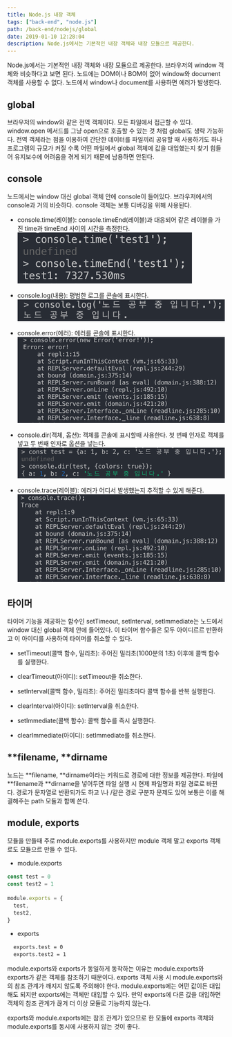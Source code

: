 ```yaml
---
title: Node.js 내장 객체
tags: ["back-end", "node.js"]
path: /back-end/nodejs/global
date: 2019-01-10 12:28:04
description: Node.js에서는 기본적인 내장 객체와 내장 모듈으르 제공한다.
---
```


Node.js에서는 기본적인 내장 객체와 내장 모듈으르 제공한다. 브라우저의 window 객체와 비슷하다고 보면 된다.
노드에는 DOM이나 BOM이 없어 window와 document 객체를 사용할 수 없다. 노드에서 window나 document를 사용하면 에러가 발생한다.

## global

브라우저의 window와 같은 전역 객체이다. 모든 파일에서 접근할 수 있다. window.open 메서드를 그냥 open으로 호출할 수 있는 것 처럼 global도 생략 가능하다.
전역 객체라는 점을 이용하여 간단한 데이터를 파일끼리 공유할 때 사용하기도 하나 프로그램의 규모가 커질 수록 어떤 파일에서 global 객체에 값을 대입했는지 찾기 힘들어 유지보수에 어려움을 겪게 되기 때문에 남용하면 안된다.

## console

노드에서는 window 대신 global 객체 안에 console이 들어있다. 브라우저에서의 console과 거의 비슷하다. console 객체는 보통 디버깅을 위해 사용된다.

- console.time(레이블): console.timeEnd(레이블)과 대응되어 같은 레이블을 가진 time과 timeEnd 사이의 시간을 측정한다.
  ![console.time](../images/backend/node-global-01.png)

- console.log(내용): 평범한 로그를 콘솔에 표시한다.
  ![console.log](../images/backend/node-global-02.png)

- console.error(에러): 에러를 콘솔에 표시한다.
  ![console.error](../images/backend/node-global-03.png)

- console.dir(객체, 옵션): 객체를 콘솔에 표시할때 사용한다. 첫 번째 인자로 객체를 넣고 두 번째 인자로 옵션을 넣는다.
  ![console.dir](../images/backend/node-global-04.png)

- console.trace(레이블): 에러가 어디서 발생했는지 추적할 수 있게 해준다.
  ![console.trace](../images/backend/node-global-05.png)

## 타이머

타이머 기능을 제공하는 함수인 setTimeout, setInterval, setImmediate는 노드에서 window 대신 global 객체 안에 들어있다. 이 타이머 함수들은 모두 아이디르르 반환하고 이 아이디를 사용하여 타이머를 취소할 수 있다.

- setTimeout(콜백 함수, 밀리초): 주어진 밀리초(1000분의 1초) 이후에 콜백 함수를 실행한다.
- clearTimeout(아이디): setTimeout을 취소한다.

- setInterval(콜백 함수, 밀리초): 주어진 밀리초마다 콜백 함수를 반복 실행한다.
- clearInterval(아이디): setInterval을 취소한다.

- setImmediate(콜백 함수): 콜백 함수를 즉시 실행한다.
- clearImmediate(아이디): setImmediate를 취소한다.

## **filename, **dirname

노드는 **filename, **dirname이라는 키워드로 경로에 대한 정보를 제공한다. 파일에 **filename과 **dirname을 넣어두면 파일 실행 시 현제 파일명과 파일 경로로 바뀐다.
경로가 문자열로 반환되가도 하고 \나 /같은 경로 구분자 문제도 있어 보통은 이를 해결해주는 path 모듈과 함꼐 쓴다.

## module, exports

모듈을 만들때 주로 module.exports를 사용하지만 module 객체 말고 exports 객체로도 모듈으르 만들 수 있다.

- module.exports

```javascript
const test = 0
const test2 = 1

module.exports = {
  test,
  test2,
}
```

- exports

```bash
  exports.test = 0
  exports.test2 = 1
```

module.exports와 exports가 동일하게 동작하는 이유는 module.exports와 exports가 같은 객체를 참조하기 때문이다.
exports 객체 사용 시 module.exports와의 참조 관계가 깨지지 않도록 주의해야 한다. module.exports에는 어떤 값이든 대입해도 되지만 exports에는 객체만 대입할 수 있다. 만약 exports에 다른 값을 대입하면 객체의 참조 관게가 끊겨 더 이상 모듈로 기능하지 않는다.

exports와 module.exports에는 참조 관계가 있으므로 한 모듈에 exports 객체와 module.exports를 동시에 사용하지 않는 것이 좋다.

